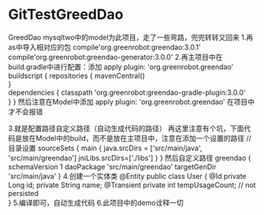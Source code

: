 # GitTestGreedDao
GreedDao
mysqltwo中的model为此项目，走了一些弯路，兜兜转转又回来
1.再as中导入相对应的包
compile'org.greenrobot:greendao:3.0.1'
compile'org.greenrobot:greendao-generator:3.0.0'
2.再主项目中在build.gradle中进行配置：添加
apply plugin: 'org.greenrobot.greendao'
buildscript { 
    repositories { 
        mavenCentral()    
}    
dependencies {
    classpath 'org.greenrobot:greendao-gradle-plugin:3.0.0'    
    }
}
然后注意在Model中添加
apply plugin: 'org.greenrobot.greendao'
在项目中才不会报错


3.就是配置路径自定义路径（自动生成代码的路径）
再这里注意有个坑，下面代码是放在Model中的build，而不是放在主项目中，注意在添加一个设置的路径
  //目录设置
    sourceSets {
        main {
            java.srcDirs = ['src/main/java', 'src/main/greendao']
            jniLibs.srcDirs=['./libs']
        }
    }
然后自定义路径
greendao {
    schemaVersion 1
    daoPackage 'src/main/greendao'
    targetGenDir 'src/main/java'
}
4.创建一个实体类
@Entity
public class User {
    @Id 
    private Long id; 
    private String name; 
    @Transient 
    private int tempUsageCount; // not persisted  
}
5.编译即可，自动生成代码
6.此项目中的demo诠释一切
